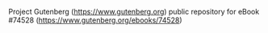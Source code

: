 Project Gutenberg (https://www.gutenberg.org) public repository for
eBook #74528 (https://www.gutenberg.org/ebooks/74528)
